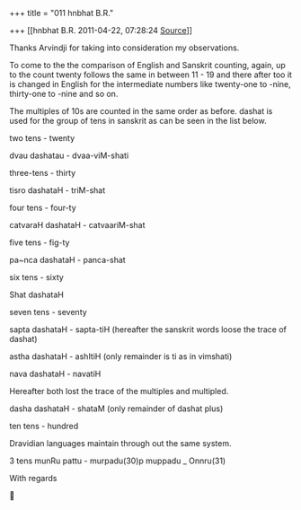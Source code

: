 +++
title = "011 hnbhat B.R."

+++
[[hnbhat B.R.	2011-04-22, 07:28:24 [Source](https://groups.google.com/g/samskrita/c/Y_gYBLi9VMo)]]



Thanks Arvindji for taking into consideration my observations.

  

To come to the the comparison of English and Sanskrit counting, again, up to the count twenty follows the same in between 11 - 19 and there after too it is changed in English for the intermediate numbers like twenty-one to -nine, thirty-one to -nine and so on.

  

The multiples of 10s are counted in the same order as before. dashat is used for the group of tens in sanskrit as can be seen in the list below.

  

two tens - twenty

dvau dashatau - dvaa-viM-shati

  

three-tens - thirty

tisro dashataH - triM-shat

  

four tens - four-ty

catvaraH dashataH - catvaariM-shat



five tens - fig-ty

pa\~nca dashataH - panca-shat

  

six tens - sixty

Shat dashataH  
  

seven tens - seventy

sapta dashataH - sapta-tiH (hereafter the sanskrit words loose the trace of dashat)

  

astha dashataH - ashItiH (only remainder is ti as in vimshati)

nava dashataH - navatiH

  

Hereafter both lost the trace of the multiples and multipled.

  

dasha dashataH - shataM (only remainder of dashat plus)

ten tens - hundred

  

Dravidian languages maintain through out the same system.

  

3 tens munRu pattu - murpadu(30)p muppadu \_ Onnru(31)

  

With regards



